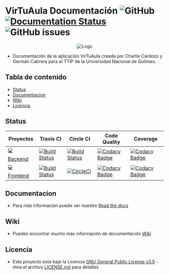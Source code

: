 # VirTuAula Documentación ![GitHub](https://img.shields.io/github/license/zolezzi/VirTuAula?color=green) [![Documentation Status](https://readthedocs.org/projects/virtuaula-documentacion/badge/?version=latest)](https://virtuaula-documentacion.readthedocs.io/en/latest/?badge=latest) ![GitHub issues](https://img.shields.io/github/issues-raw/zolezzi/VirTuAula-Documentacion?color=green)
<p align="center">
   <img src="https://cdn.discordapp.com/attachments/828784442293485578/886246124103532584/unknown.png" alt="Logo"/>
</p>

* Documentación de la aplicación VirTuAula creada por Charlie Cardozo y Germán Cabrera para el TTIP de la Universidad Nacional de Quilmes.

## Tabla de contenido

- [Status](#status)
- [Documentacion](#documentacion)
- [Wiki](#wiki)
- [Licencia](#licencia)

## Status
| Proyectos | Travis CI | Circle CI | Code Quality | Coverage |
| ------------ | ------------ | ------------- | ------------- | ------------- |
:computer: [Backend](https://github.com/zolezzi/VirTuAula) |  [![Build Status](https://app.travis-ci.com/zolezzi/VirTuAula.svg?branch=main)](https://app.travis-ci.com/zolezzi/VirTuAula)  | [![Build Status](https://circleci.com/gh/zolezzi/VirTuAula/tree/main.svg?style=shield)](https://circleci.com/gh/zolezzi/VirTuAula/tree/main) | [![Codacy Badge](https://app.codacy.com/project/badge/Grade/cc260c6ff4034cf3b03596824ce070c7)](https://www.codacy.com/gh/zolezzi/VirTuAula/dashboard?utm_source=github.com&amp;utm_medium=referral&amp;utm_content=zolezzi/VirTuAula&amp;utm_campaign=Badge_Grade) | [![Codacy Badge](https://app.codacy.com/project/badge/Coverage/cc260c6ff4034cf3b03596824ce070c7)](https://www.codacy.com/gh/zolezzi/VirTuAula/dashboard?utm_source=github.com&utm_medium=referral&utm_content=zolezzi/VirTuAula&utm_campaign=Badge_Coverage)
:computer: [Frontend](https://github.com/zolezzi/VirTuAula-ui) | [![Build Status](https://app.travis-ci.com/zolezzi/VirTuAula-ui.svg?branch=main)](https://app.travis-ci.com/zolezzi/VirTuAula-ui) | [![CircleCI](https://circleci.com/gh/zolezzi/VirTuAula-ui/tree/main.svg?style=shield)](https://circleci.com/gh/zolezzi/VirTuAula-ui/tree/main) | [![Codacy Badge](https://app.codacy.com/project/badge/Grade/d396567ca8df4c6095d1a06b202a4dc7)](https://www.codacy.com/gh/zolezzi/VirTuAula-ui/dashboard?utm_source=github.com&amp;utm_medium=referral&amp;utm_content=zolezzi/VirTuAula-ui&amp;utm_campaign=Badge_Grade) | [![Codacy Badge](https://app.codacy.com/project/badge/Coverage/d396567ca8df4c6095d1a06b202a4dc7)](https://www.codacy.com/gh/zolezzi/VirTuAula-ui/dashboard?utm_source=github.com&utm_medium=referral&utm_content=zolezzi/VirTuAula-ui&utm_campaign=Badge_Coverage)

## Documentacion
* Para más información puede ver nuestro [Read the docs](https://virtuaula-documentacion.readthedocs.io/en/latest/)

## Wiki
* Puedes encontrar mucho más información de documentación [Wiki](https://github.com/zolezzi/VirTuAula-Documentacion/wiki)

## Licencia
* Este proyecto está bajo la Licencia [GNU General Public License v3.0](https://github.com/zolezzi/VirTuAula/blob/main/LICENSE) - mira el archivo [LICENSE.md](LICENSE.md) para detalles

